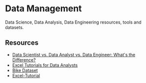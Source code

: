 # Data Management

Data Science, Data Analysis, Data Engineering resources, tools and datasets.

## Resources

* [Data Scientist vs. Data Analyst vs. Data Engineer: What's the Difference?](https://www.linkedin.com/pulse/data-scientist-vs-analyst-engineer-whats-difference-minhazul-abedin/)
* [Excel Tutorials for Data Analysts](https://www.youtube.com/watch?v=lH7HfwUFnYA&list=PLUaB-1hjhk8Hyd5NiPQ9CND82vNodlFF5&ab_channel=AlexTheAnalyst)
* [Bike Dataset](https://www.kaggle.com/code/sadiqshah/bike-store-sales-in-europe/input)
* [Excel-Tutorial](https://github.com/AlexTheAnalyst/Excel-Tutorial)